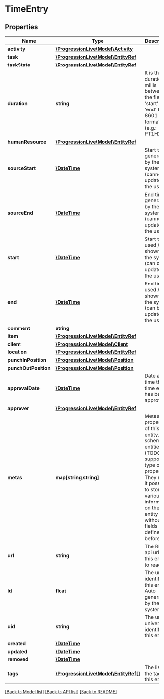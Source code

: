 # TimeEntry

## Properties
Name | Type | Description | Notes
------------ | ------------- | ------------- | -------------
**activity** | [**\ProgressionLive\Model\Activity**](Activity.md) |  | 
**task** | [**\ProgressionLive\Model\EntityRef**](EntityRef.md) |  | [optional] 
**taskState** | [**\ProgressionLive\Model\EntityRef**](EntityRef.md) |  | [optional] 
**duration** | **string** | It is the duration in millis between the fields &#x27;start&#x27; and &#x27;end&#x27; ISO 8601 format (e.g.: PT1H20M). | [optional] 
**humanResource** | [**\ProgressionLive\Model\EntityRef**](EntityRef.md) |  | 
**sourceStart** | [**\DateTime**](\DateTime.md) | Start time generated by the system (cannot be updated by the user). | [optional] 
**sourceEnd** | [**\DateTime**](\DateTime.md) | End time generated by the system (cannot be updated by the user). | [optional] 
**start** | [**\DateTime**](\DateTime.md) | Start time used / shown by the system (can be updated by the user). | [optional] 
**end** | [**\DateTime**](\DateTime.md) | End time used / shown by the system (can be updated by the user). | 
**comment** | **string** |  | [optional] 
**item** | [**\ProgressionLive\Model\EntityRef**](EntityRef.md) |  | [optional] 
**client** | [**\ProgressionLive\Model\Client**](Client.md) |  | [optional] 
**location** | [**\ProgressionLive\Model\EntityRef**](EntityRef.md) |  | [optional] 
**punchInPosition** | [**\ProgressionLive\Model\Position**](Position.md) |  | [optional] 
**punchOutPosition** | [**\ProgressionLive\Model\Position**](Position.md) |  | [optional] 
**approvalDate** | [**\DateTime**](\DateTime.md) | Date and time the the time entry has been approved. | [optional] 
**approver** | [**\ProgressionLive\Model\EntityRef**](EntityRef.md) |  | [optional] 
**metas** | **map[string,string]** | Metas properties of this entity. Most schema entities (TODO: list) support this type of property. They make it possible to store various information on the entity without the fields being defined beforehand. | [optional] 
**url** | **string** | The REST api url of this entity to read it. | [optional] 
**id** | **float** | The unique identifier of this entity. Auto generated by the system. | [optional] 
**uid** | **string** | The unique universal identifier of this entity. | [optional] 
**created** | [**\DateTime**](\DateTime.md) |  | [optional] 
**updated** | [**\DateTime**](\DateTime.md) |  | [optional] 
**removed** | [**\DateTime**](\DateTime.md) |  | [optional] 
**tags** | [**\ProgressionLive\Model\EntityRef[]**](EntityRef.md) | The list of the tags for this entity. | [optional] 

[[Back to Model list]](../../README.md#documentation-for-models) [[Back to API list]](../../README.md#documentation-for-api-endpoints) [[Back to README]](../../README.md)

